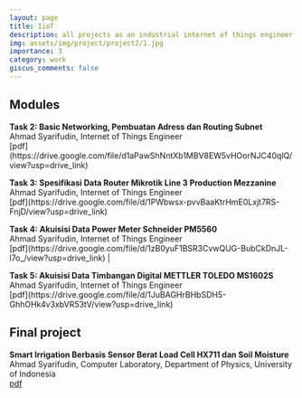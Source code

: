 ```yaml
---
layout: page
title: IioT
description: all projects as an industrial internet of things engineer
img: assets/img/project/project2/1.jpg
importance: 3
category: work
giscus_comments: false
---
```


<h2 class="Title" >Modules</h2>
<!-- <br> -->
<b>Task 2: Basic Networking, Pembuatan Adress dan Routing Subnet</b><br>Ahmad Syarifudin, Internet of Things Engineer<br>[pdf](https://drive.google.com/file/d1aPawShNntXb1MBV8EW5vHOorNJC40qlQ/view?usp=drive_link)
<p style="font-size: 3px !important"><p>
<b>Task 3: Spesifikasi Data Router Mikrotik Line 3 Production Mezzanine</b><br>Ahmad Syarifudin, Internet of Things Engineer<br>[pdf](https://drive.google.com/file/d/1PWbwsx-pvvBaaKtrHmE0Lxjt7RS-FnjD/view?usp=drive_link)
<p style="font-size: 3px !important"><p>
<b>Task 4: Akuisisi Data Power Meter
Schneider PM5560
</b><br>Ahmad Syarifudin, Internet of Things Engineer<br>[pdf](https://drive.google.com/file/d/1zB0yuF1BSR3CvwQUG-BubCkDnJL-l7o_/view?usp=drive_link)&nbsp;|&nbsp;
<p style="font-size: 3px !important"><p>
<b>Task 5: Akuisisi Data Timbangan Digital METTLER TOLEDO MS1602S
</b><br>Ahmad Syarifudin, Internet of Things Engineer<br>[pdf](https://drive.google.com/file/d/1JuBAGHrBHbSDH5-GhhOHk4v3xbVR53tV/view?usp=drive_link)
<p style="font-size: 3px !important"><p>

## Final project
<b>Smart Irrigation Berbasis Sensor Berat Load Cell HX711
dan Soil Moisture</b><br>
Ahmad Syarifudin, Computer Laboratory, Department of Physics, University of Indonesia<br>
[pdf](https://drive.google.com/drive/u/3/folders/1M72sCtB-AtRxNxQgG-37faDpncxUPeCv)
<p style="font-size: 3px !important"></p>